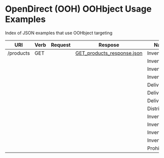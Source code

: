 # OpenDirect (OOH) OOHbject Usage Examples
Index of JSON examples that use OOHbject targeting

| URI       | Verb | Request | Respose                                                                                                                                                | Name         | Type     | DataSource     | Target      |
| --------- | ---- | ------- | ------------------------------------------------------------------------------------------------------------------------------------------------------ | ------------ | -------- | -------------- | ----------- |
| /products | GET  |         | [GET\_products\_response.json](https://github.com/Outsmart-OOH/ooh_open_direct/blob/master/examples/OOHpenDirect_1-5-1_v-1/GET_products_response.json) | Inventory    | Frames   | Space          | frame\_id   |
|           |      |         |                                                                                                                                                        | Inventory    | Frames   | Space          | frame\_type |
|           |      |         |                                                                                                                                                        | Inventory    | Frames   | Space          | format      |
|           |      |         |                                                                                                                                                        | Inventory    | Frames   | Space          | environment |
|           |      |         |                                                                                                                                                        | Delivery     | Frames   | Time           | Days        |
|           |      |         |                                                                                                                                                        | Delivery     | Frames   | ShareOfDisplay | ShareOfTime |
|           |      |         |                                                                                                                                                        | Delivery     | Frames   | ShareOfDisplay | Spot        |
|           |      |         |                                                                                                                                                        | Distribution | Frames   | ShareOfDisplay | Hour        |
|           |      |         |                                                                                                                                                        | Inventory    | Audience | Route          | Age         |
|           |      |         |                                                                                                                                                        | Inventory    | Audience | Route          | Sex         |
|           |      |         |                                                                                                                                                        | Inventory    | Audience | Route          | Affluence   |
|           |      |         |                                                                                                                                                        | Inventory    | Audience | Metrics        | Impacts     |
|           |      |         |                                                                                                                                                        | Prohibitions | Frames   | Space          | Impacts     |


